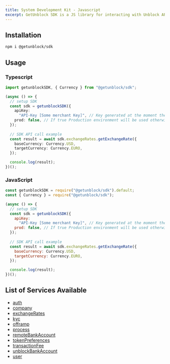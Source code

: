 ```yaml
---
title: System Development Kit - Javascript
excerpt: GetUnblock SDK is a JS library for interacting with Unblock APIs
---
```


## Installation

```bash
npm i @getunblock/sdk
```

## Usage

### Typescript

```typescript
import getunblockSDK, { Currency } from "@getunblock/sdk";

(async () => {
  // setup SDK
  const sdk = getunblockSDK({
    apiKey:
      "API-Key [Some merchant Key]", // Key generated at the moment the merchant was created in getunblock system
    prod: false, // If true Production environment will be used otherwise Sandbox will be used instead
  });
  
  // SDK API call example
  const result = await sdk.exchangeRates.getExchangeRate({
    baseCurrency: Currency.USD,
    targetCurrency: Currency.EURO,
  });

  console.log(result);
})();

```

### JavaScript

```javascript
const getunblockSDK = require("@getunblock/sdk").default;
const { Currency } = require("@getunblock/sdk");

(async () => {
  // setup SDK
  const sdk = getunblockSDK({
    apiKey:
      "API-Key [Some merchant Key]", // Key generated at the moment the merchant was created in getunblock system
    prod: false, // If true Production environment will be used otherwise Sandbox will be used instead
  });
  
  // SDK API call example
  const result = await sdk.exchangeRates.getExchangeRate({
    baseCurrency: Currency.USD,
    targetCurrency: Currency.EURO,
  });

  console.log(result);
})();
```

## List of Services Available

* [auth](/docs/AUTH.md)
* [company](/docs/COMPANY.md)
* [exchangeRates](/docs/EXCHANGE_RATES.md)
* [kyc](/docs/KYC.md)
* [offramp](/docs/OFFRAMP.md)
* [process](/docs/PROCESS.md)
* [remoteBankAccount](/docs/REMOTE_BANK_ACCOUNT.md)
* [tokenPreferences](/docs/TOKEN_PREFERENCES.md)
* [transactionFee](/docs/TRANSACTION_FEE.md)
* [unblockBankAccount](/docs/UNBLOCK_BANK_ACCOUNT.md)
* [user](/docs/USER.md)
